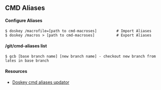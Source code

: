 ## CMD Aliases
#### Configure Aliases

```
$ doskey /macrofile=[path to cmd-macroses]         # Import Aliases
$ doskey /macros > [path to cmd-macroses]          # Export Aliases
```
#### /git/cmd-aliases list
``` 
$ gcb [base branch name] [new branch name] - checkout new branch from lates in base branch 
```

#### Resources
* [Doskey cmd aliases updator](https://docs.microsoft.com/en-us/windows-server/administration/windows-commands/doskey)
